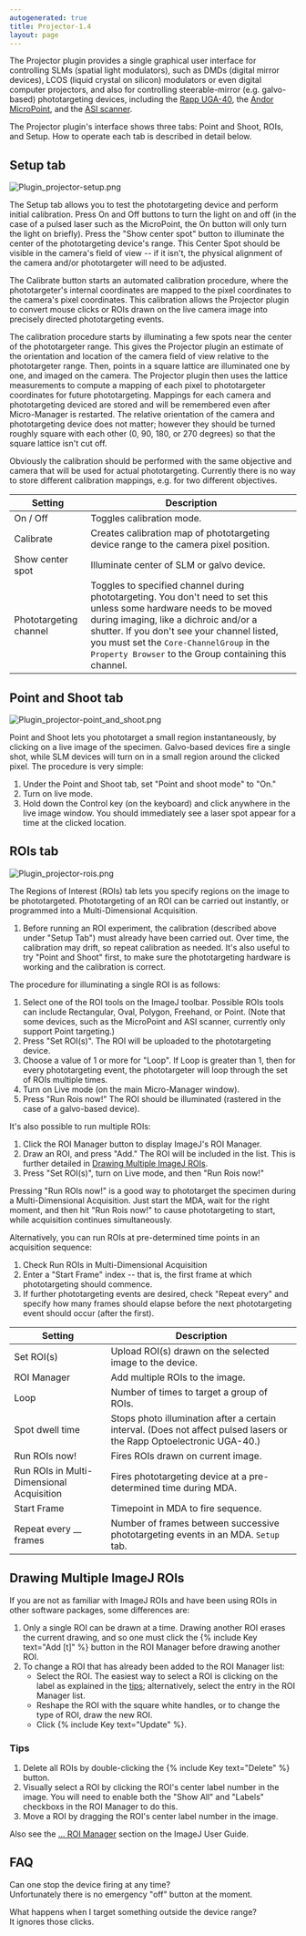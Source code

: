 ```yaml
---
autogenerated: true
title: Projector-1.4
layout: page
---
```


The Projector plugin provides a single graphical user interface for
controlling SLMs (spatial light modulators), such as DMDs (digital
mirror devices), LCOS (liquid crystal on silicon) modulators or even
digital computer projectors, and also for controlling steerable-mirror
(e.g. galvo-based) phototargeting devices, including the [Rapp
UGA-40](Rapp "wikilink"), the [Andor MicroPoint](MicroPoint "wikilink"),
and the [ASI scanner](ASITiger "wikilink").

The Projector plugin's interface shows three tabs: Point and Shoot,
ROIs, and Setup. How to operate each tab is described in detail below.

## Setup tab

![](media/Plugin_projector-setup.png "Plugin_projector-setup.png")

The Setup tab allows you to test the phototargeting device and perform
initial calibration. Press On and Off buttons to turn the light on and
off (in the case of a pulsed laser such as the MicroPoint, the On button
will only turn the light on briefly). Press the "Show center spot"
button to illuminate the center of the phototargeting device's range.
This Center Spot should be visible in the camera's field of view -- if
it isn't, the physical alignment of the camera and/or phototargeter will
need to be adjusted.

The Calibrate button starts an automated calibration procedure, where
the phototargeter's internal coordinates are mapped to the pixel
coordinates to the camera's pixel coordinates. This calibration allows
the Projector plugin to convert mouse clicks or ROIs drawn on the live
camera image into precisely directed phototargeting events.

The calibration procedure starts by illuminating a few spots near the
center of the phototargeter range. This gives the Projector plugin an
estimate of the orientation and location of the camera field of view
relative to the phototargeter range. Then, points in a square lattice
are illuminated one by one, and imaged on the camera. The Projector
plugin then uses the lattice measurements to compute a mapping of each
pixel to phototargeter coordinates for future phototargeting. Mappings
for each camera and phototargeting deviced are stored and will be
remembered even after Micro-Manager is restarted. The relative
orientation of the camera and phototargeting device does not matter;
however they should be turned roughly square with each other (0, 90,
180, or 270 degrees) so that the square lattice isn't cut off.

Obviously the calibration should be performed with the same objective
and camera that will be used for actual phototargeting. Currently there
is no way to store different calibration mappings, e.g. for two
different objectives.

| Setting                | Description                                                                                                                                                                                                                                                                                                        |
|------------------------|--------------------------------------------------------------------------------------------------------------------------------------------------------------------------------------------------------------------------------------------------------------------------------------------------------------------|
| On / Off               | Toggles calibration mode.                                                                                                                                                                                                                                                                                          |
| Calibrate              | Creates calibration map of phototargeting device range to the camera pixel position.                                                                                                                                                                                                                               |
| Show center spot       | Illuminate center of SLM or galvo device.                                                                                                                                                                                                                                                                          |
| Phototargeting channel | Toggles to specified channel during phototargeting. You don't need to set this unless some hardware needs to be moved during imaging, like a dichroic and/or a shutter. If you don't see your channel listed, you must set the `Core-ChannelGroup` in the `Property Browser` to the Group containing this channel. |

## Point and Shoot tab

![](media/Plugin_projector-point_and_shoot.png "Plugin_projector-point_and_shoot.png")

Point and Shoot lets you phototarget a small region instantaneously, by
clicking on a live image of the specimen. Galvo-based devices fire a
single shot, while SLM devices will turn on in a small region around the
clicked pixel. The procedure is very simple:

1.  Under the Point and Shoot tab, set "Point and shoot mode" to "On."
2.  Turn on live mode.
3.  Hold down the Control key (on the keyboard) and click anywhere in
    the live image window. You should immediately see a laser spot
    appear for a time at the clicked location.

## ROIs tab

![](media/Plugin_projector-rois.png "Plugin_projector-rois.png")

The Regions of Interest (ROIs) tab lets you specify regions on the image
to be phototargeted. Phototargeting of an ROI can be carried out
instantly, or programmed into a Multi-Dimensional Acquisition.

1.  Before running an ROI experiment, the calibration (described above
    under "Setup Tab") must already have been carried out. Over time,
    the calibration may drift, so repeat calibration as needed. It's
    also useful to try "Point and Shoot" first, to make sure the
    phototargeting hardware is working and the calibration is correct.

The procedure for illuminating a single ROI is as follows:

1.  Select one of the ROI tools on the ImageJ toolbar. Possible ROIs
    tools can include Rectangular, Oval, Polygon, Freehand, or Point.
    (Note that some devices, such as the MicroPoint and ASI scanner,
    currently only support Point targeting.)
2.  Press "Set ROI(s)". The ROI will be uploaded to the phototargeting
    device.
3.  Choose a value of 1 or more for "Loop". If Loop is greater than 1,
    then for every phototargeting event, the phototargeter will loop
    through the set of ROIs multiple times.
4.  Turn on Live mode (on the main Micro-Manager window).
5.  Press "Run Rois now!" The ROI should be illuminated (rastered in the
    case of a galvo-based device).

It's also possible to run multiple ROIs:

1.  Click the ROI Manager button to display ImageJ's ROI Manager.
2.  Draw an ROI, and press "Add." The ROI will be included in the list.
    This is further detailed in [Drawing Multiple ImageJ
    ROIs](#drawing-multiple-imagej-rois "wikilink").
3.  Press "Set ROI(s)", turn on Live mode, and then "Run Rois now!"

Pressing "Run ROIs now!" is a good way to phototarget the specimen
during a Multi-Dimensional Acquisition. Just start the MDA, wait for the
right moment, and then hit "Run Rois now!" to cause phototargeting to
start, while acquisition continues simultaneously.

Alternatively, you can run ROIs at pre-determined time points in an
acquisition sequence:

1.  Check Run ROIs in Multi-Dimensional Acquisition
2.  Enter a "Start Frame" index -- that is, the first frame at which
    phototargeting should commence.
3.  If further phototargeting events are desired, check "Repeat every"
    and specify how many frames should elapse before the next
    phototargeting event should occur (after the first).

| Setting                                   | Description                                                                                                           |
|-------------------------------------------|-----------------------------------------------------------------------------------------------------------------------|
| Set ROI(s)                                | Upload ROI(s) drawn on the selected image to the device.                                                              |
| ROI Manager                               | Add multiple ROIs to the image.                                                                                       |
| Loop                                      | Number of times to target a group of ROIs.                                                                            |
| Spot dwell time                           | Stops photo illumination after a certain interval. (Does not affect pulsed lasers or the Rapp Optoelectronic UGA-40.) |
| Run ROIs now!                             | Fires ROIs drawn on current image.                                                                                    |
| Run ROIs in Multi-Dimensional Acquisition | Fires phototargeting device at a pre-determined time during MDA.                                                      |
| Start Frame                               | Timepoint in MDA to fire sequence.                                                                                    |
| Repeat every \_\_ frames                  | Number of frames between successive phototargeting events in an MDA. `Setup` tab.                                     |

## Drawing Multiple ImageJ ROIs

If you are not as familiar with ImageJ ROIs and have been using ROIs in
other software packages, some differences are:

1.  Only a single ROI can be drawn at a time. Drawing another ROI erases
    the current drawing, and so one must click the
    {% include Key text="Add [t]" %} button in the ROI Manager before
    drawing another ROI.
2.  To change a ROI that has already been added to the ROI Manager list:
    -   Select the ROI. The easiest way to select a ROI is clicking on
        the label as explained in the [tips](#tips "wikilink");
        alternatively, select the entry in the ROI Manager list.
    -   Reshape the ROI with the square white handles, or to change the
        type of ROI, draw the new ROI.
    -   Click {% include Key text="Update" %}.

### Tips

1.  Delete all ROIs by double-clicking the {% include Key text="Delete" %}
    button.
2.  Visually select a ROI by clicking the ROI's center label number in
    the image. You will need to enable both the "Show All" and "Labels"
    checkboxs in the ROI Manager to do this.
3.  Move a ROI by dragging the ROI's center label number in the image.

Also see the
[...
ROI Manager](http://imagej.nih.gov/ij/docs/guide/146-30.html#sub:ROI-Manager) section on the ImageJ User Guide.

## FAQ

Can one stop the device firing at any time?  
Unfortunately there is no emergency "off" button at the moment.

<!-- -->

What happens when I target something outside the device range?  
It ignores those clicks.

